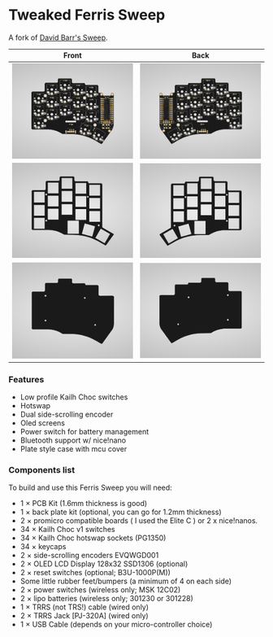 # Tweaked Ferris Sweep

A fork of [David Barr's Sweep](https://github.com/davidphilipbarr/Sweep).

| Front | Back |
| :---: | :---: |
| ![front](./images/sweep_front.png) | ![back](./images/sweep_back.png) |
| ![front](./images/switch_plate_front.png) | ![back](./images/switch_plate_back.png) |
| ![front](./images/back_plate_front.png) | ![back](./images/back_plate_back.png) |

### Features

* Low profile Kailh Choc switches
* Hotswap
* Dual side-scrolling encoder
* Oled screens
* Power switch for battery management
* Bluetooth support w/ nice!nano
* Plate style case with mcu cover

### Components list

To build and use this Ferris Sweep you will need:

* 1 × PCB Kit (1.6mm thickness is good)
* 1 × back plate kit (optional, you can go for 1.2mm thickness)
* 2 × promicro compatible boards ( I used the Elite C ) or 2 x nice!nanos.
* 34 × Kailh Choc v1 switches
* 34 × Kailh Choc hotswap sockets (PG1350)
* 34 × keycaps
* 2 × side-scrolling encoders EVQWGD001
* 2 × OLED LCD Display 128x32 SSD1306 (optional)
* 2 × reset switches (optional; B3U-1000P(M))
* Some little rubber feet/bumpers (a minimum of 4 on each side)
* 2 × power switches (wireless only; MSK 12C02)
* 2 × lipo batteries (wireless only; 301230 or 301228)
* 1 × TRRS (not TRS!) cable (wired only)
* 2 × TRRS Jack [PJ-320A] (wired only)
* 1 × USB Cable (depends on your micro-controller choice)

##
